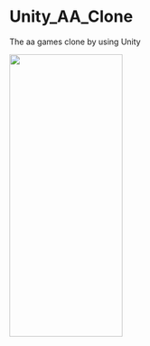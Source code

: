 # Unity_AA_Clone
The aa games clone by using Unity

<img src="https://github.com/nazlicancay/Unity_AA_Clone/blob/main/Unity_Clone_aa.gif?raw=true" width="200" height="500"  />

